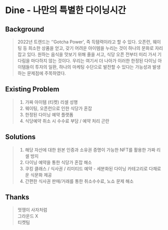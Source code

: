 # Dine - 나만의 특별한 다이닝시간


## Background


> 2022년 트렌드는 ‘'Gotcha Power', 즉 득템력이라고 할 수 있다. 오픈런, 웨이팅 등 희소한 상품을 얻고, 갖기 어려운 아이템을 누리는 것이 하나의 문화로 자리잡고 있다. 원하는 음식을 맛보기 위해 줄을 서고, 식당 오픈 전부터 미리 가서 기다림을 마다하지 않는 것이다. 우리는 여기서 더 나아가 이러한 한정된 다이닝 아이템들이 투자의 일환, 하나의 마케팅 수단으로 발전할 수 있다는 가능성과 발생하는 문제점에 주목하였다.

## Existing Problem

>1. 가짜 아이템 (티켓) 리셀 성행
>2. 웨이팅, 오픈런으로 인한 식당가 혼잡
>3. 한정된 다이닝 예약 플랫폼
>4. 식당예약 취소 시 수수료 부담 / 예약 처리 곤란

## Solutions

>1. 해당 자산에 대한 원본 인증과 소유권 증명이 가능한 NFT를 활용한 가짜 리셀 방지
>2. 다이닝 예약을 통한 식당가 혼잡 해소
>3. 쿠킹 클래스 / 식사권 / 리미티드 예약 - 세분화된 다이닝 카테고리로 다채로운 식문화 제공
>4. 간편한 식사권 판매/거래를 통한 취소수수료, 노쇼 문제 해소

## Thanks

>멋쟁이 사자처럼  
>그라운드 X  
>티켓팀  
